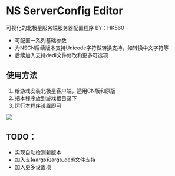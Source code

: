 <!--
 * @Author: HK560
 * @Date: 2022-01-16 12:22:58
 * @LastEditTime: 2022-01-21 18:13:48
 * @LastEditors: HK560
 * @Description: 
 * @FilePath: \NorthStarCN_WIKIh:\github\ttf\NorthStarServerSetting\README.md
-->
# NS ServerConfig Editor
可视化的北极星服务端服务器配置程序  BY：HK560

- 可配置一系列基础参数
- 为NSCN后续版本支持Unicode字符做转换支持，如转换中文字符等
- 后续加入支持dedi文件修改和更多可选项
  
## 使用方法
1. 给游戏安装北极星客户端，适用CN版和原版
2. 把本程序放到游戏根目录下
3. 运行本程序设置即可

![](https://cdn.jsdelivr.net/gh/HK560/MyPicHub@master/res/pic/20220121181422.png)

## TODO：
- 实现自动检测新版本
- 加入支持args和args_dedi文件支持
- 加入更多设置项
